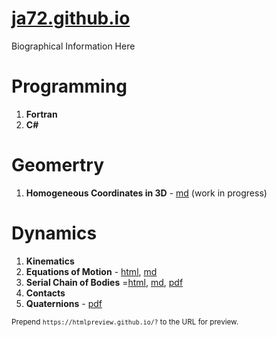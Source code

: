 # [ja72.github.io](https://ja72.github.io/)

Biographical Information Here

# Programming

1. **Fortran**
2. **C#**

# Geomertry

1. **Homogeneous Coordinates in 3D** - [md](Points%20Planes%20and%20Lines.md) (work in progress)

# Dynamics

1. **Kinematics**
2. **Equations of Motion** - [html](https://htmlpreview.github.io/?https://github.com/ja72/ja72.github.io/blob/master/Rigid%20Body%20Dynamics.html), [md](Rigid%20Body%20Dynamics.md)
3. **Serial Chain of Bodies** =[html](https://htmlpreview.github.io/?https://github.com/ja72/ja72.github.io/blob/master/Serial%20Chain%20Dynamics.md), [md](Serial%20Chain%20Dynamics.md), [pdf](Serial%20Chain%20Dynamics.pdf)
4. **Contacts**
5. **Quaternions** - [pdf](quaternions.pdf)

<sub>Prepend `https://htmlpreview.github.io/?` to the URL for preview.</sub>
